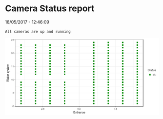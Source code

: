 Camera Status report
================
18/05/2017 - 12:46:09

    All cameras are up and running

![](camreport_files/figure-markdown_github/unnamed-chunk-2-1.png)
